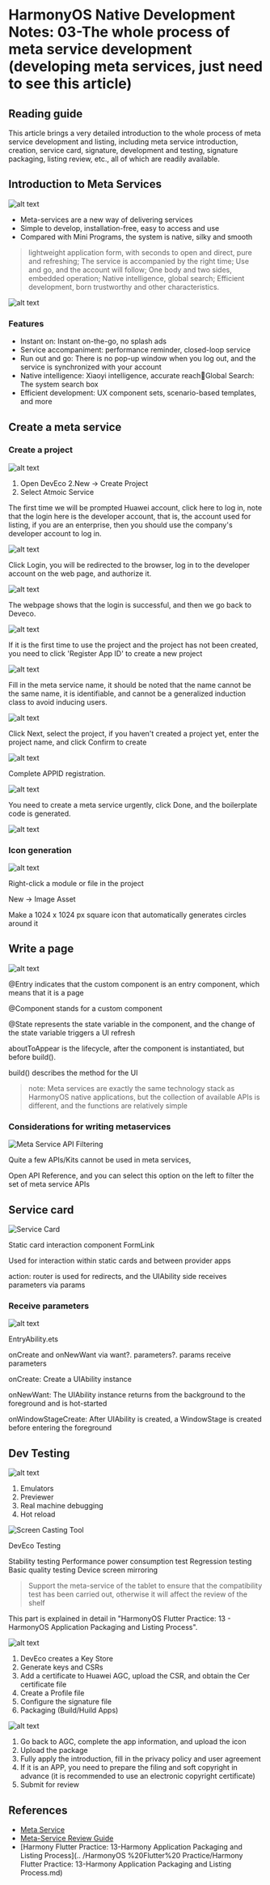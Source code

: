 # HarmonyOS Native Development Notes: 03-The whole process of meta service development (developing meta services, just need to see this article)

## Reading guide

This article brings a very detailed introduction to the whole process of meta service development and listing, including meta service introduction, creation, service card, signature, development and testing, signature packaging, listing review, etc., all of which are readily available.

## Introduction to Meta Services

![alt text](image-6.png)

- Meta-services are a new way of delivering services
- Simple to develop, installation-free, easy to access and use
- Compared with Mini Programs, the system is native, silky and smooth

> lightweight application form, with seconds to open and direct, pure and refreshing; The service is accompanied by the right time; Use and go, and the account will follow; One body and two sides, embedded operation; Native intelligence, global search; Efficient development, born trustworthy and other characteristics.

![alt text](image-7.png)

### Features

- Instant on: Instant on-the-go, no splash ads
- Service accompaniment: performance reminder, closed-loop service
- Run out and go: There is no pop-up window when you log out, and the service is synchronized with your account
- Native intelligence: Xiaoyi intelligence, accurate reachGlobal Search: The system search box
- Efficient development: UX component sets, scenario-based templates, and more

## Create a meta service

### Create a project

![alt text](image-8.png)

1. Open DevEco
2.New -> Create Project
3. Select Atmoic Service

The first time we will be prompted Huawei account, click here to log in, note that the login here is the developer account, that is, the account used for listing, if you are an enterprise, then you should use the company's developer account to log in.

![alt text](image-18.png)

Click Login, you will be redirected to the browser, log in to the developer account on the web page, and authorize it.

![alt text](image-19.png)

The webpage shows that the login is successful, and then we go back to Deveco.

![alt text](image-20.png)

If it is the first time to use the project and the project has not been created, you need to click 'Register App ID' to create a new project

![alt text](image-21.png)

Fill in the meta service name, it should be noted that the name cannot be the same name, it is identifiable, and cannot be a generalized induction class to avoid inducing users.

![alt text](image-23.png)

Click Next, select the project, if you haven't created a project yet, enter the project name, and click Confirm to create

![alt text](image-22.png)

Complete APPID registration.

![alt text](image-24.png)

You need to create a meta service urgently, click Done, and the boilerplate code is generated.

![alt text](image-25.png)

### Icon generation

![alt text](image-9.png)

Right-click a module or file in the project

New -> Image Asset

Make a 1024 x 1024 px square icon that automatically generates circles around it

## Write a page

![alt text](image-10.png)

@Entry indicates that the custom component is an entry component, which means that it is a page

@Component stands for a custom component

@State represents the state variable in the component, and the change of the state variable triggers a UI refresh

aboutToAppear is the lifecycle, after the component is instantiated, but before build().

build() describes the method for the UI

> note: Meta services are exactly the same technology stack as HarmonyOS native applications, but the collection of available APIs is different, and the functions are relatively simple

### Considerations for writing metaservices

![Meta Service API Filtering](image-11.png)

Quite a few APIs/Kits cannot be used in meta services,

Open API Reference, and you can select this option on the left to filter the set of meta service APIs

## Service card

![Service Card](image-12.png)

Static card interaction component FormLink

Used for interaction within static cards and between provider apps

action: router is used for redirects, and the UIAbility side receives parameters via params

### Receive parameters

![alt text](image-13.png)

EntryAbility.ets

onCreate and onNewWant via want?. parameters?. params receive parameters

onCreate: Create a UIAbility instance

onNewWant: The UIAbility instance returns from the background to the foreground and is hot-started

onWindowStageCreate: After UIAbility is created, a WindowStage is created before entering the foreground

## Dev Testing

![alt text](image-14.png)

1. Emulators
2. Previewer
3. Real machine debugging
4. Hot reload

![Screen Casting Tool](image-15.png)

DevEco Testing

Stability testing
Performance power consumption test
Regression testing
Basic quality testing
Device screen mirroring

> Support the meta-service of the tablet to ensure that the compatibility test has been carried out, otherwise it will affect the review of the shelf

This part is explained in detail in "HarmonyOS Flutter Practice: 13 - HarmonyOS Application Packaging and Listing Process".

![alt text](image-16.png)

1. DevEco creates a Key Store
2. Generate keys and CSRs
3. Add a certificate to Huawei AGC, upload the CSR, and obtain the Cer certificate file
4. Create a Profile file
5. Configure the signature file
6. Packaging (Build/Huild Apps)

![alt text](image-17.png)

1. Go back to AGC, complete the app information, and upload the icon
2. Upload the package
3. Fully apply the introduction, fill in the privacy policy and user agreement
4. If it is an APP, you need to prepare the filing and soft copyright in advance (it is recommended to use an electronic copyright certificate)
5. Submit for review

## References

- [Meta Service](https://developer.huawei.com/consumer/cn/fa)
- [Meta-Service Review Guide](https://developer.huawei.com/consumer/cn/doc/app/50129-01)
- [Harmony Flutter Practice: 13-Harmony Application Packaging and Listing Process](.. /HarmonyOS %20Flutter%20 Practice/Harmony Flutter Practice: 13-Harmony Application Packaging and Listing Process.md)